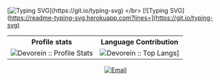 [![Typing SVG](https://readme-typing-svg.herokuapp.com?lines=Hi+%F0%9F%91%8B%2C+I'm+Rakin+Sad+Aftab!)](https://git.io/typing-svg) </br>
[![Typing SVG](https://readme-typing-svg.herokuapp.com?lines=](https://git.io/typing-svg)

<p align="center">
<table>
  <tr>
    <th>Profile stats</th>
    <th>Language Contribution</th>
  </tr>
  <tr>
    <td><img alt="Devorein :: Profile Stats" src="https://github-readme-stats.vercel.app/api?username=aftabrakinsad&show_icons=true&theme=dark" alt="aftabrakinsad" /></td>
    <td><img alt="Devorein :: Top Langs]" src="https://github-readme-stats.vercel.app/api/top-langs?username=aftabrakinsad&show_icons=true&theme=onedark&locale=en&layout=compact"></td>
  </tr>
</table>
</p>

<p align="center">
<a href="mailto:rakinsadaftab@gmail.com"><img alt="Email" src="https://img.shields.io/badge/Gmail-rakinsadaftab@gmail.com-red?style=flat&logo=gmail&color=blue&theme=blue"></a>
</p>
